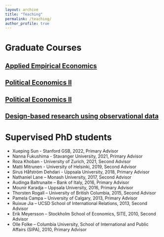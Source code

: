 ```yaml
---
layout: archive
title: "Teaching"
permalink: /teaching/
author_profile: true
---
```


# Graduate Courses

## [Applied Empirical Economics](https://www.su.se/department-of-economics/education/courses-and-programmes/applied-empirical-economics-i-autumn-2021-1.517067?eventopenforinternationalstudents=true&notforcedreason=0&open-collapse-boxes=ccbd-courseinformation)


## [Political Economics II](https://www.su.se/department-of-economics/education/courses-and-programmes/political-economics-ii-spring-2022-1.527237?eventopenforinternationalstudents=true&notforcedreason=0&q=&xpanded=)


## [Political Economics II](https://www.su.se/department-of-economics/education/courses-and-programmes/political-economics-iii-spring-2022-1.529111?eventopenforinternationalstudents=true&notforcedreason=0&q=&xpanded=)

## [Design-based research using observational data](https://www.su.se/department-of-economics/education/courses-and-programmes/design-based-research-using-observational-data-spring-2022-1.527241?eventopenforinternationalstudents=true&notforcedreason=0&q=&xpanded=)


# Supervised PhD students

  * Xueping Sun - Stanford GSB, 2022, Primary Advisor
  * Nanna Fukushima - Stavanger University, 2021, Primary Advisor
  * Roza Khoban - University of Zurich, 2021, Second Advisor
  * Matti Mitrunen - University of Helsinki, 2019, Second Advisor
  * Sirus Håfström Dehdari - Uppsala University, 2018, Primary Advisor
  * Nathaniel Lane – Monash University, 2017, Second Advisor
  * Audinga Baltrunaite – Bank of Italy, 2016, Primary Advisor
  * Mounir Karadja – Uppsala University, 2016, Primary Advisor
  * Thorsten Rogall – University of British Columbia, 2015, Second Advisor
  * Pamela Campa – University of Calgary, 2013, Primary Advisor
  * Ruixue Jia – UCSD School of International Relations, 2013, Second Advisor
  * Erik Meyersson – Stockholm School of Economics, SITE, 2010, Second Advisor
  * Olle Folke – Columbia University, School of International and Public Affairs (SIPA), 2010, Primary Advisor





